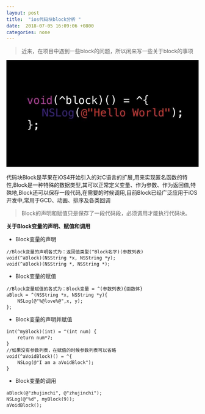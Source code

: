 ```yaml
---
layout: post
title:  "ios代码块block分析 "
date:  2018-07-05 16:09:06 +0800
categories: none
---
```

> 近来，在项目中遇到一些block的问题，所以闲来写一些关于block的事项    

![](/images/2018-07-05-16-08-09.jpg)

代码块Block是苹果在iOS4开始引入的对C语言的扩展,用来实现匿名函数的特性,Block是一种特殊的数据类型,其可以正常定义变量、作为参数、作为返回值,特殊地,Block还可以保存一段代码,在需要的时候调用,目前Block已经广泛应用于iOS开发中,常用于GCD、动画、排序及各类回调
> Block的声明和赋值只是保存了一段代码段，必须调用才能执行代码块。      

**关于Block变量的声明、赋值和调用**    
* Block变量的声明
```objc    
//Block变量的声明各式为：返回值类型(^Block名字)(参数列表)    
void(^aBlock)(NSString *x, NSString *y);
void(^aBlock)(NSString *, NSString *);
```
* Block变量的赋值
```objc
//Block变量赋值的各式为：Block变量 = ^(参数列表){函数体}    
aBlock = ^(NSString *x, NSString *y){
    NSLog(@"%@love%@",x, y);
};
```
* Block变量的声明并赋值     
```objc
int(^myBlock)(int) = ^(int num) {
    return num*7;
}
//如果没有参数列表，在赋值的时候参数列表可以省略
void(^aVoidBlock)() = ^{
    NSLog(@"I am a aVoidBlock");
} 
```
* Block变量的调用
```objc
aBlock(@"zhujinchi", @"zhujinchi");
NSLog(@"%d", myBlock(9));
aVoidBlock();
```
